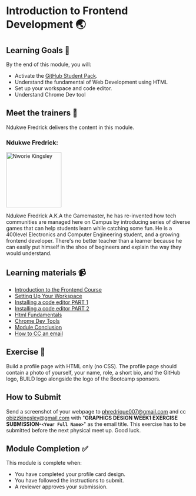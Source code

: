 
# Introduction to Frontend Development 🌏

## Learning Goals 🥅

By the end of this module, you will:
-   Activate the [GitHub Student Pack](https://education.github.com/discount_requests/student_application?utm_source=2022-03-05-Build%20Bootcamp).
-   Understand the fundamental of Web Development using HTML
-   Set up your workspace and code editor.
-   Understand Chrome Dev tool

## Meet the trainers 🍎

Ndukwe Fredrick delivers the content in this module.


### Ndukwe Fredrick:  
<img src="https://user-images.githubusercontent.com/55883854/157105822-09df4e3c-b8aa-409e-b5c7-24c95a193c5a.png" href="https://github.com/nworiekingslee" title="Nworie Kingsley" width="150"></img>

Ndukwe Fredrick A.K.A the Gamemaster, he has re-invented how tech communities are managed here on Campus by introducing series of diverse games that can help students learn while catching some fun. He is a 400level Electronics and Computer Engineering student, and a growing frontend developer. There's no better teacher than a learner because he can easily put himself in the shoe of begineers and explain the way they would understand.

## Learning materials 📹

- [Introduction to the Frontend Course](https://youtu.be/ADh8jtsbrqA)
- [Setting Up Your Workspace](https://youtu.be/Xelpc_MJXuo)
- [Installing a code editor PART 1](https://youtu.be/WzJPYpVrQ4A)
- [Installing a code editor PART 2](https://youtu.be/zBtx3fv4WCw)
- [Html Fundamentals](https://youtu.be/V71uk9GUqzc)
- [Chrome Dev Tools](https://youtu.be/B8qZDtjC_Nw)
- [Module Conclusion](https://youtu.be/KFZtTvR2bL0)
- [How to CC an email](https://sparkmailapp.com/blog/email-cc-bcc-meaning)

## Exercise 📝

Build a profile page with HTML only (no CSS). The profile page should contain a photo of yourself, your name, role, a short bio, and the GitHub logo, BUILD logo alongside the logo of the Bootcamp sponsors.
 

## How to Submit

Send a screenshot of your webpage to phredrique007@gmail.com and cc obizzkingsley@gmail.com with "**GRAPHICS DESIGN WEEK1 EXERCISE SUBMISSION-`<Your Full Name>`**" as the email title. This exercise has to be submitted before the next physical meet up. Good luck.


## Module Completion ✅

This module is complete when:
-   You have completed your profile card design.
-   You have followed the instructions to submit.
-   A reviewer approves your submission.

